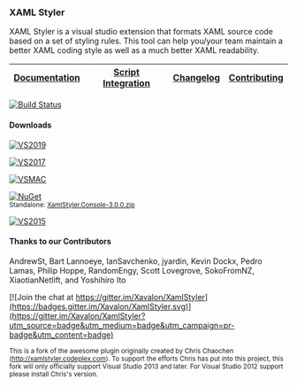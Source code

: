 ### XAML Styler
XAML Styler is a visual studio extension that formats XAML source code based on a set of styling rules. This tool can help you/your team maintain a better XAML coding style as well as a much better XAML readability.

|[Documentation](https://github.com/Xavalon/XamlStyler/wiki)|[Script Integration](https://github.com/Xavalon/XamlStyler/wiki/Script-Integration)|[Changelog](https://github.com/Xavalon/XamlStyler/wiki/Changelog)|[Contributing](https://github.com/Xavalon/XamlStyler/blob/master/CONTRIBUTING.md)|
|---|---|---|---|

[![Build Status](https://dev.azure.com/xavalon/XAML%20Styler/_apis/build/status/XAML%20Styler%20Azure%20Pipelines%20CI?branchName=master)](https://dev.azure.com/xavalon/XAML%20Styler/_build/latest?definitionId=1&branchName=master)

#### Downloads
[![VS2019](https://img.shields.io/visual-studio-marketplace/v/TeamXavalon.XAMLStyler.svg?label=Visual%20Studio%202019)](https://marketplace.visualstudio.com/items?itemName=TeamXavalon.XAMLStyler)

[![VS2017](https://img.shields.io/visual-studio-marketplace/v/TeamXavalon.XAMLStyler.svg?label=Visual%20Studio%202017)](https://marketplace.visualstudio.com/items?itemName=TeamXavalon.XAMLStyler)

[![VSMAC](https://img.shields.io/badge/Visual%20Studio%20for%20Mac%202019-v1.1.2-blue.svg)](http://addins.monodevelop.com/Project/Index/382#)

[![NuGet](https://img.shields.io/nuget/v/XamlStyler.Console.svg?label=XAML%20Styler%20Console)](https://www.nuget.org/packages/XamlStyler.Console)  
<sub>Standalone: [XamlStyler.Console-3.0.0.zip](https://github.com/Xavalon/XamlStyler/releases/download/3.0/XamlStyler.Console-3.0.0.zip)</sub>

[![VS2015](https://img.shields.io/badge/Visual%20Studio%202015-v2.4%20(deprecated)-lightgrey.svg)](https://marketplace.visualstudio.com/items?itemName=NicoVermeir.XAMLStyler)

#### Thanks to our Contributors
AndrewSt, Bart Lannoeye, IanSavchenko, jyardin, Kevin Dockx, Pedro Lamas, Philip Hoppe, RandomEngy, Scott Lovegrove, SokoFromNZ, XiaotianNetlift, and Yoshihiro Ito

[![Join the chat at https://gitter.im/Xavalon/XamlStyler](https://badges.gitter.im/Xavalon/XamlStyler.svg)](https://gitter.im/Xavalon/XamlStyler?utm_source=badge&utm_medium=badge&utm_campaign=pr-badge&utm_content=badge) 

<sub>This is a fork of the awesome plugin originally created by Chris Chaochen (http://xamlstyler.codeplex.com). To support the efforts Chris has put into this project, this fork will only officially support Visual Studio 2013 and later. For Visual Studio 2012 support please install Chris's version.<sub>
